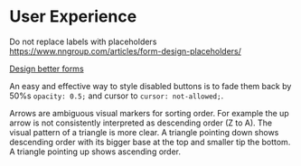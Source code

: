 # User Experience

Do not replace labels with placeholders
https://www.nngroup.com/articles/form-design-placeholders/

[Design better forms](https://uxdesign.cc/design-better-forms-96fadca0f49c#.f2oyk7vbg)

An easy and effective way to style disabled buttons is to fade them back by 50%s `opacity: 0.5;` and cursor to `cursor: not-allowed;`.

Arrows are ambiguous visual markers for sorting order.  For example the up arrow is not consistently interpreted as descending order (Z to A). The visual pattern of a triangle is more clear. A triangle pointing down shows descending order with its bigger base at the top and smaller tip the bottom. A triangle pointing up shows ascending order.
